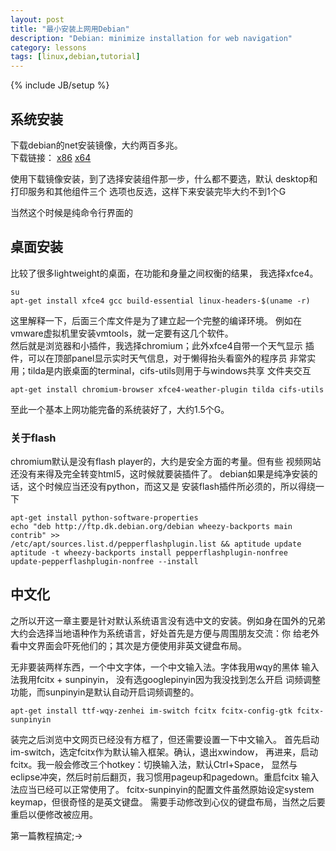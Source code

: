 ```yaml
---
layout: post
title: "最小安装上网用Debian"
description: "Debian: minimize installation for web navigation"
category: lessons
tags: [linux,debian,tutorial]
---
```

{% include JB/setup %}

## 系统安装
下载debian的net安装镜像，大约两百多兆。  
 下载链接：
 [x86](http://cdimage.debian.org/debian-cd/7.7.0/i386/iso-cd/debian-7.7.0-i386-netinst.iso)
 [x64](http://cdimage.debian.org/debian-cd/7.7.0/amd64/iso-cd/debian-7.7.0-amd64-netinst.iso)

 使用下载镜像安装，到了选择安装组件那一步，什么都不要选，默认
 desktop和打印服务和其他组件三个
选项也反选，这样下来安装完毕大约不到1个G

当然这个时候是纯命令行界面的
## 桌面安装
比较了很多lightweight的桌面，在功能和身量之间权衡的结果，
我选择xfce4。

    su
    apt-get install xfce4 gcc build-essential linux-headers-$(uname -r)
这里解释一下，后面三个库文件是为了建立起一个完整的编译环境。
例如在vmware虚拟机里安装vmtools，就一定要有这几个软件。  
然后就是浏览器和小插件，我选择chromium；此外xfce4自带一个天气显示
插件，可以在顶部panel显示实时天气信息，对于懒得抬头看窗外的程序员
非常实用；tilda是内嵌桌面的terminal，cifs-utils则用于与windows共享
文件夹交互

    apt-get install chromium-browser xfce4-weather-plugin tilda cifs-utils
至此一个基本上网功能完备的系统装好了，大约1.5个G。
### 关于flash
chromium默认是没有flash player的，大约是安全方面的考量。但有些
视频网站还没有来得及完全转变html5，这时候就要装插件了。
debian如果是纯净安装的话，这个时候应当还没有python，而这又是
安装flash插件所必须的，所以得绕一下

    apt-get install python-software-properties
    echo "deb http://ftp.dk.debian.org/debian wheezy-backports main contrib" >>
    /etc/apt/sources.list.d/pepperflashplugin.list && aptitude update
    aptitude -t wheezy-backports install pepperflashplugin-nonfree
    update-pepperflashplugin-nonfree --install
## 中文化
之所以开这一章主要是针对默认系统语言没有选中文的安装。例如身在国外的兄弟
大约会选择当地语种作为系统语言，好处首先是方便与周围朋友交流：你
给老外看中文界面会吓死他们的；其次是方便使用非英文键盘布局。

  无非要装两样东西，一个中文字体，一个中文输入法。字体我用wqy的黑体
输入法我用fcitx + sunpinyin， 没有选googlepinyin因为我没找到怎么开启
词频调整功能，而sunpinyin是默认自动开启词频调整的。

    apt-get install ttf-wqy-zenhei im-switch fcitx fcitx-config-gtk fcitx-sunpinyin
装完之后浏览中文网页已经没有方框了，但还需要设置一下中文输入。
首先启动im-switch，选定fcitx作为默认输入框架。确认，退出xwindow，
再进来，启动fcitx。我一般会修改三个hotkey：切换输入法，默认Ctrl+Space，
显然与eclipse冲突，然后时前后翻页，我习惯用pageup和pagedown。重启fcitx
输入法应当已经可以正常使用了。
fcitx-sunpinyin的配置文件虽然原始设定system keymap，但很奇怪的是英文键盘。
需要手动修改到心仪的键盘布局，当然之后要重启以便修改被应用。

第一篇教程搞定;->
